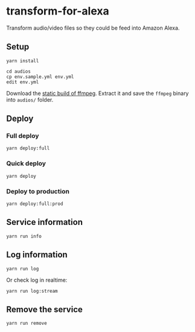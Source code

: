 # transform-for-alexa

Transform audio/video files so they could be feed into Amazon Alexa.


## Setup

```
yarn install

cd audios
cp env.sample.yml env.yml
edit env.yml
```

Download the [static build of ffmpeg](https://johnvansickle.com/ffmpeg/builds/ffmpeg-git-64bit-static.tar.xz). Extract it and save the `ffmpeg` binary into `audios/` folder.


## Deploy

### Full deploy

    yarn deploy:full

### Quick deploy

    yarn deploy

### Deploy to production

    yarn deploy:full:prod


## Service information

    yarn run info


## Log information

    yarn run log

Or check log in realtime:

    yarn run log:stream


## Remove the service

    yarn run remove
